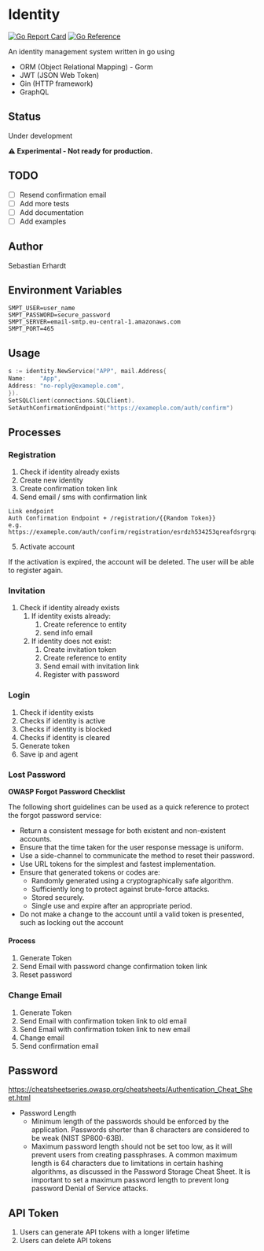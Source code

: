 # Identity

[![Go Report Card](https://goreportcard.com/badge/github.com/SbstnErhrdt/identity)](https://goreportcard.com/badge/github.com/SbstnErhrdt/identity)
[![Go Reference](https://pkg.go.dev/badge/github.com/SbstnErhrdt/identity.svg)](https://pkg.go.dev/github.com/SbstnErhrdt/identity)

An identity management system written in go using

* ORM (Object Relational Mapping) - Gorm
* JWT (JSON Web Token)
* Gin (HTTP framework)
* GraphQL

## Status

Under development

**⚠️ Experimental - Not ready for production.**

## TODO

* [ ] Resend confirmation email
* [ ] Add more tests
* [ ] Add documentation
* [ ] Add examples

## Author

Sebastian Erhardt

## Environment Variables

```
SMPT_USER=user_name
SMPT_PASSWORD=secure_password
SMPT_SERVER=email-smtp.eu-central-1.amazonaws.com
SMPT_PORT=465
```

## Usage

```go
s := identity.NewService("APP", mail.Address{
Name:    "App",
Address: "no-reply@exameple.com",
}).
SetSQLClient(connections.SQLClient).
SetAuthConfirmationEndpoint("https://exameple.com/auth/confirm")
```

## Processes

### Registration

1. Check if identity already exists
2. Create new identity
3. Create confirmation token link
4. Send email / sms with confirmation link

```
Link endpoint 
Auth Confirmation Endpoint + /registration/{{Random Token}}
e.g. 
https://exameple.com/auth/confirm/registration/esrdzh534253qreafdsrgrqafeaar
```

5. Activate account

If the activation is expired, the account will be deleted.
The user will be able to register again.

### Invitation

1. Check if identity already exists
    1. If identity exists already:
        1. Create reference to entity
        2. send info email
    2. If identity does not exist:
        1. Create invitation token
        2. Create reference to entity
        3. Send email with invitation link
        4. Register with password

### Login

1. Check if identity exists
2. Checks if identity is active
3. Checks if identity is blocked
4. Checks if identity is cleared
5. Generate token
6. Save ip and agent

### Lost Password

**OWASP Forgot Password Checklist**

The following short guidelines can be used as a quick reference to protect the forgot password service:

* Return a consistent message for both existent and non-existent accounts.
* Ensure that the time taken for the user response message is uniform.
* Use a side-channel to communicate the method to reset their password.
* Use URL tokens for the simplest and fastest implementation.
* Ensure that generated tokens or codes are:
    * Randomly generated using a cryptographically safe algorithm.
    * Sufficiently long to protect against brute-force attacks.
    * Stored securely.
    * Single use and expire after an appropriate period.
* Do not make a change to the account until a valid token is presented, such as locking out the account

#### Process

1. Generate Token
2. Send Email with password change confirmation token link
3. Reset password

### Change Email

1. Generate Token
2. Send Email with confirmation token link to old email
3. Send Email with confirmation token link to new email
4. Change email
5. Send confirmation email

## Password

https://cheatsheetseries.owasp.org/cheatsheets/Authentication_Cheat_Sheet.html

* Password Length
    * Minimum length of the passwords should be enforced by the application. Passwords shorter than 8 characters are
      considered to be weak (NIST SP800-63B).
    * Maximum password length should not be set too low, as it will prevent users from creating passphrases. A common
      maximum length is 64 characters due to limitations in certain hashing algorithms, as discussed in the Password
      Storage Cheat Sheet. It is important to set a maximum password length to prevent long password Denial of Service
      attacks.

## API Token

1. Users can generate API tokens with a longer lifetime
2. Users can delete API tokens
